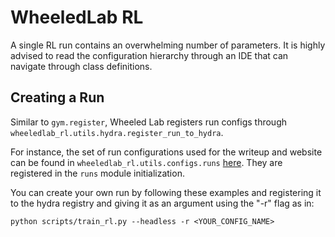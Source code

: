 # WheeledLab RL

A single RL run contains an overwhelming number of parameters. It is highly advised to read the configuration hierarchy through an IDE that can navigate through class definitions. 

## Creating a Run

Similar to `gym.register`, Wheeled Lab registers run configs through `wheeledlab_rl.utils.hydra.register_run_to_hydra`.

For instance, the set of run configurations used for the writeup and website can be found in `wheeledlab_rl.utils.configs.runs` [here](../wheeledlab_rl/configs/runs/rss_cfgs.py). They are registered in the `runs` module initialization.

You can create your own run by following these examples and registering it to the hydra registry and giving it as an argument using the "-r" flag as in:

```
python scripts/train_rl.py --headless -r <YOUR_CONFIG_NAME>
```
